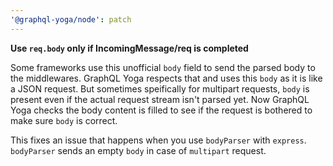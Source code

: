 ```yaml
---
'@graphql-yoga/node': patch
---
```


**Use `req.body` only if IncomingMessage/req is completed**

Some frameworks use this unofficial `body` field to send the parsed body to the middlewares.
GraphQL Yoga respects that and uses this `body` as it is like a JSON request.
But sometimes speifically for multipart requests, `body` is present even if the actual request stream isn't parsed yet.
Now GraphQL Yoga checks the body content is filled to see if the request is bothered to make sure `body` is correct.

This fixes an issue that happens when you use `bodyParser` with `express`. `bodyParser` sends an empty `body` in case of `multipart` request.
